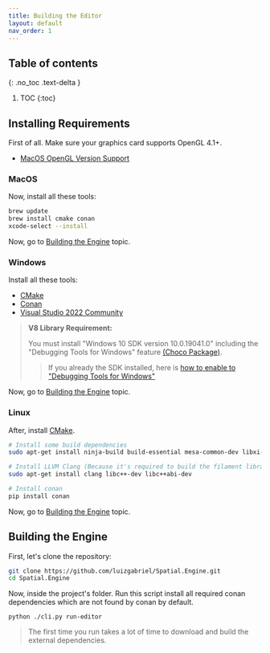 ```yaml
---
title: Building the Editor
layout: default
nav_order: 1
---
```


## Table of contents
{: .no_toc .text-delta }

1. TOC
{:toc}



## Installing Requirements

First of all. Make sure your graphics card supports OpenGL 4.1+.
- [MacOS OpenGL Version Support](https://support.apple.com/HT202823)

### MacOS
Now, install all these tools:
```sh
brew update
brew install cmake conan
xcode-select --install
```

Now, go to [Building the Engine](#building-the-engine) topic.

### Windows
Install all these tools:
- [CMake](https://cmake.org/download/)
- [Conan](https://conan.io/downloads.html)
- [Visual Studio 2022 Community](https://visualstudio.microsoft.com/pt-br/thank-you-downloading-visual-studio/?sku=Community&channel=Release&version=VS2022&source=VSLandingPage&cid=2030&passive=false)
> **V8 Library Requirement:**
> 
> You must install "Windows 10 SDK version 10.0.19041.0" including the "Debugging Tools for Windows" feature [(Choco Package)](https://community.chocolatey.org/packages/windows-sdk-10-version-2004-windbg).
> > If you already the SDK installed, here is [how to enable to "Debugging Tools for Windows"](https://docs.microsoft.com/en-us/windows-hardware/drivers/debugger/debugger-download-tools#:~:text=If%20the%20Windows%20SDK%20is,add%20Debugging%20Tools%20for%20Windows.)

Now, go to [Building the Engine](#building-the-engine) topic.

### Linux
After, install [CMake](https://cmake.org/install/).

```sh
# Install some build dependencies
sudo apt-get install ninja-build build-essential mesa-common-dev libxi-dev libxxf86vm-dev 

# Install LLVM Clang (Because it's required to build the filament library)
sudo apt-get install clang libc++-dev libc++abi-dev

# Install conan
pip install conan 
```

Now, go to [Building the Engine](#building-the-engine) topic.

## Building the Engine

First, let's clone the repository:
```sh
git clone https://github.com/luizgabriel/Spatial.Engine.git
cd Spatial.Engine
```

Now, inside the project's folder. Run this script install all required conan dependencies which are not found by conan by default.
```
python ./cli.py run-editor
```

> The first time you run takes a lot of time to download and build the external dependencies.